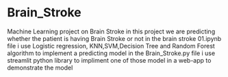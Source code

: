 # Brain_Stroke
Machine Learning project on Brain Stroke
in this project we are predicting whether the patient is having Brain Stroke or not
in the brain stroke 01.ipynb file i use Logistic regression, KNN,SVM,Decision Tree and Random Forest algorithm to implement a predicting model
in the Brain_Stroke.py file i use streamlit python library to impliment one of those model in a web-app to demonstrate the model
